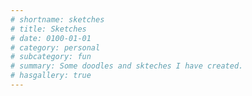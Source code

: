 ```yaml
---
# shortname: sketches
# title: Sketches
# date: 0100-01-01
# category: personal
# subcategory: fun
# summary: Some doodles and skteches I have created.
# hasgallery: true
---
```

